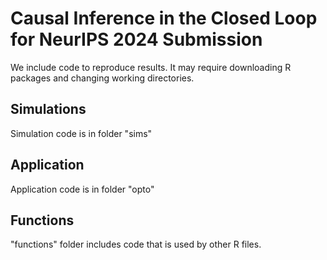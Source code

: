 # Causal Inference in the Closed Loop for NeurIPS 2024 Submission
We include code to reproduce results. It may require downloading R packages and changing working directories.

## Simulations
Simulation code is in folder "sims"

## Application
Application code is in folder "opto"

## Functions
"functions" folder includes code that is used by other R files.
